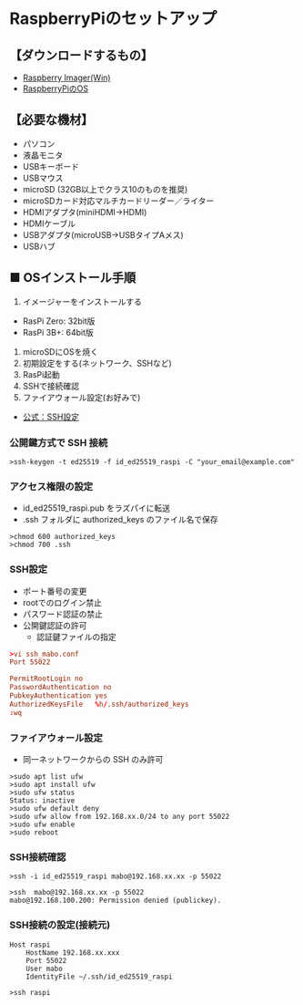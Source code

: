 # RaspberryPiのセットアップ

## 【ダウンロードするもの】

- [Raspberry Imager(Win)](https://downloads.raspberrypi.org/imager/)
- [RaspberryPiのOS](https://www.raspberrypi.com/software/operating-systems/)

## 【必要な機材】

- パソコン
- 液晶モニタ
- USBキーボード
- USBマウス
- microSD (32GB以上でクラス10のものを推奨)
- microSDカード対応マルチカードリーダー／ライター
- HDMIアダプタ(miniHDMI→HDMI)
- HDMIケーブル
- USBアダプタ(microUSB→USBタイプAメス)
- USBハブ

## ■ OSインストール手順

1. イメージャーをインストールする
  - RasPi Zero: 32bit版
  - RasPi 3B+: 64bit版
1. microSDにOSを焼く
  1. 初期設定をする(ネットワーク、SSHなど)
1. RasPi起動
  1. SSHで接続確認
  1. ファイアウォール設定(お好みで)


- [公式：SSH設定](https://www.raspberrypi.com/documentation/computers/remote-access.html#setting-up-an-ssh-server)


### 公開鍵方式で SSH 接続

```sh:
>ssh-keygen -t ed25519 -f id_ed25519_raspi -C "your_email@example.com"
```

### アクセス権限の設定

- id_ed25519_raspi.pub をラズパイに転送
- .ssh フォルダに authorized_keys のファイル名で保存

```sh:
>chmod 600 authorized_keys
>chmod 700 .ssh
```

### SSH設定

- ポート番号の変更
- rootでのログイン禁止
- パスワード認証の禁止
- 公開鍵認証の許可
  - 認証鍵ファイルの指定

```sh:/etc/ssh/sshd‗config.d/ssh_mabo.conf
>vi ssh_mabo.conf
Port 55022

PermitRootLogin no
PasswordAuthentication no
PubkeyAuthentication yes
AuthorizedKeysFile   %h/.ssh/authorized_keys
:wq
```

### ファイアウォール設定

- 同一ネットワークからの SSH のみ許可

```sh:
>sudo apt list ufw
>sudo apt install ufw
>sudo ufw status
Status: inactive
>sudo ufw default deny
>sudo ufw allow from 192.168.xx.0/24 to any port 55022
>sudo ufw enable
>sudo reboot
```

### SSH接続確認

```sh:OK
>ssh -i id_ed25519_raspi mabo@192.168.xx.xx -p 55022
```

```sh:NG
>ssh  mabo@192.168.xx.xx -p 55022
mabo@192.168.100.200: Permission denied (publickey).
```

### SSH接続の設定(接続元)

```sh:mabo/.ssh/config
Host raspi
    HostName 192.168.xx.xxx
    Port 55022
    User mabo
    IdentityFile ~/.ssh/id_ed25519_raspi
```

```sh:OK
>ssh raspi
```
